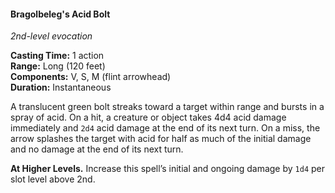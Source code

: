 #### Bragolbeleg's Acid Bolt
<!-- previously "Acid Arrow" -->
<!-- TODO Check and tag this spell -->
<!-- markdownlint-disable-next-line no-emphasis-as-heading -->
_2nd-level evocation_

**Casting Time:** 1 action \
**Range:** Long (120 feet) \
**Components:** V, S, M (flint arrowhead) \
**Duration:** Instantaneous

A translucent green bolt streaks toward a target within range and bursts in a spray of acid.
On a hit, a creature or object takes 4d4 acid damage immediately and `2d4` acid damage at the end of its next turn.
On a miss, the arrow splashes the target with acid for half as much of the initial damage and no damage at the end of its next turn.

**At Higher Levels.**
Increase this spell’s initial and ongoing damage by `1d4` per slot level above 2nd.
